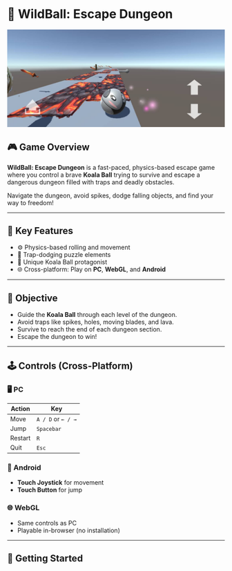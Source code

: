 # 🐨 WildBall: Escape Dungeon

<img src="Assets/Koala.jpg" alt="WildBall Gameplay Preview" width="600"/>

## 🎮 Game Overview

**WildBall: Escape Dungeon** is a fast-paced, physics-based escape game where you control a brave **Koala Ball** trying to survive and escape a dangerous dungeon filled with traps and deadly obstacles.

Navigate the dungeon, avoid spikes, dodge falling objects, and find your way to freedom!

---

## 🌟 Key Features

- ⚙️ Physics-based rolling and movement
- 🧠 Trap-dodging puzzle elements
- 🐨 Unique Koala Ball protagonist
- 🌐 Cross-platform: Play on **PC**, **WebGL**, and **Android**

---

## 🎯 Objective

- Guide the **Koala Ball** through each level of the dungeon.
- Avoid traps like spikes, holes, moving blades, and lava.
- Survive to reach the end of each dungeon section.
- Escape the dungeon to win!

---

## 🕹️ Controls (Cross-Platform)

### 🖥️ PC

| Action      | Key             |
|-------------|------------------|
| Move        | `A / D` or `← / →` |
| Jump        | `Spacebar`       |
| Restart     | `R`              |
| Quit        | `Esc`            |

### 📱 Android

- **Touch Joystick** for movement
- **Touch Button** for jump

### 🌐 WebGL

- Same controls as PC
- Playable in-browser (no installation)

---

## 🚀 Getting Started
